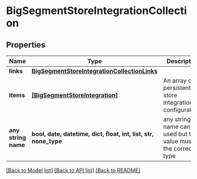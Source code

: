 # BigSegmentStoreIntegrationCollection


## Properties
Name | Type | Description | Notes
------------ | ------------- | ------------- | -------------
**links** | [**BigSegmentStoreIntegrationCollectionLinks**](BigSegmentStoreIntegrationCollectionLinks.md) |  | 
**items** | [**[BigSegmentStoreIntegration]**](BigSegmentStoreIntegration.md) | An array of persistent store integration configurations | 
**any string name** | **bool, date, datetime, dict, float, int, list, str, none_type** | any string name can be used but the value must be the correct type | [optional]

[[Back to Model list]](../README.md#documentation-for-models) [[Back to API list]](../README.md#documentation-for-api-endpoints) [[Back to README]](../README.md)


